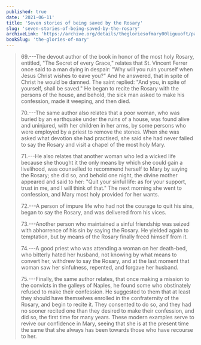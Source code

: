 ```yaml
---
published: true
date: '2021-06-11'
title: 'Seven stories of being saved by the Rosary'
slug: 'seven-stories-of-being-saved-by-the-rosary'
archiveLink: 'https://archive.org/details/thegloriesofmary00liguuoft/page/716?view=theater'
bookSlug: 'the-glories-of-mary'
---
```


> 69.---The devout author of the book in honor of the most holy Rosary, entitled, "The Secret of every Grace," relates that St. Vincent Ferrer once said to a man dying in despair: "Why will you ruin yourself when Jesus Christ wishes to eave you?" And he answered, that in spite of Christ he would be damned. The saint replied: "And you, in spite of yourself, shall be saved." He began to recite the Rosary with the persons of the house, and behold, the sick man asked to make his confession, made it weeping, and then died.
>
> 70.---The same author also relates that a poor woman, who was buried by an earthquake under the ruins of a house, was found alive and uninjured, with her children in her arms, by some persons who were employed by a priest to remove the stones. When she was asked what devotion she had practised, she said she had never failed to say the Rosary and visit a chapel of the most holy Mary.
>
> 71.---He also relates that another woman who led a wicked life because she thought it the only means by which she could gain a livelihood, was counselled to recommend herself to Mary by saying the Rosary; she did so, and behold one night, the divine mother appeared and said to her: "Quit your sinful life: as for your support, trust in me, and I will think of that." The next morning she went to confession, and Mary most holy provided for her wants.
>
> 72.---A person of impure life who had not the courage to quit his sins, began to say the Rosary, and was delivered from his vices.
>
> 73.---Another person who maintained a sinful friendship was seized with abhorrence of his sin by saying the Rosary. He yielded again to temptation, but by means of the Rosary finally freed himself from it.
>
> 74.---A good priest who was attending a woman on her death-bed, who bitterly hated her husband, not knowing by what means to convert her, withdrew to say the Rosary, and at the last moment that woman saw her sinfulness, repented, and forgave her husband.
>
> 75.---Finally, the same author relates, that once making a mission to the convicts in the galleys of Naples, he found some who obstinately refused to make their confession. He suggested to them that at least they should have themselves enrolled in the confraternity of the Rosary, and begin to recite it. They consented to do so, and they had no sooner recited one than they desired to make their confession, and did so, the first time for many years. These modern examples serve to revive our confidence in Mary, seeing that she is at the present time the same that she always has been towards those who have recourse to her.